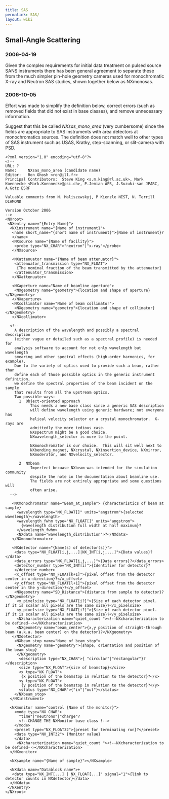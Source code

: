 ```yaml
---
title: SAS
permalink: SAS/
layout: wiki
---
```


Small-Angle Scattering
----------------------

### 2006-04-19

Given the complex requirements for initial data treatment on pulsed
source SANS instruments there has been general agreement to separate
these from the much simpler pin-hole geometry cameras used for
monochromatic X-ray and Neutron SAS studies, shown together below as
NXmonosas.

### 2006-10-05

Effort was made to simplify the definition below, correct errors (such
as removed fields that did not exist in base classes), and remove
unnecessary information.

Suggest that this be called *NXsas\_mono\_area* (very cumbersome) since
the fields are appropriate to SAS instruments with area detectors at
monochromatics sources. The definition does not match well to other
types of SAS instrument such as USAS, Kratky, step-scanning, or
slit-camera with PSD.

    <?xml version="1.0" encoding="utf-8"?>
    <!--
    URL: ?
    Name:     NXsas_mono_area (candidate name)
    Editor:   Ron Ghosh <ron@ill.fr>
    Principal Contributors:  Steve King <s.m.king@rl.ac.uk>, Mark Koennecke <Mark.Koennecke@psi.ch>, P.Jemian APS, J.Suzuki-san JPARC, A.Gotz ESRF 
                             
    Valuable comments from N. Maliszewskyj, P Kienzle NIST, N. Terrill DIAMOND

    Version October 2006
    -->
    <NXroot>
     <NXentry name="{Entry Name}">
      <NXinstrument name="{Name of instrument}">
       <name short_name="{short name of instrument}">{Name of instrument}?
       </name>
       <NXsource name="{Name of facility}">
        <probe type="NX_CHAR">"neutron"|"x-ray"</probe>
       </NXsource>

       <NXattenuator name="{Name of beam attenuator}">
        <attenuator_transmission type="NX_FLOAT">
         {The nominal fraction of the beam transmitted by the attenuator}
        </attenuator_transmission>
       </NXattenuator>

       <NXaperture name="Name of beamline aperture">
        <NXgeometry name="geometry">{location and shape of aperture}</NXgeometry>
       </NXaperture>
       <NXcollimator name="Name of beam collimator">
        <NXgeometry name="geometry">{location and shape of collimator}</NXgeometry>
       </NXcollimator>

      <!-- 
        A description of the wavelength and possibly a spectral description
        (either vague or detailed such as a spectral profile) is needed for 
        analysis software to account for not only wavelength but wavelength 
        smearing and other spectral effects (high-order harmonics, for example).
        Due to the variety of optics used to provide such a beam, rather than 
        define each of those possible optics in the generic instrument definition,
        we define the spectral properties of the beam incident on the sample
        that results from all the upstream optics.
        Two possible ways:
          1  Object-oriented approach
               This needs a new base class since a generic SAS description
               will define wavelength using generic hardware; not everyone has 
               helical velocity selector or a crystal monochromator.  X-rays are
               admittedly the more tedious case.
               NXspectrum might be a good choice.
               NXwavelength_selector is more to the point.

               NXmonochromator is our choice.  This will sit well next to 
               NXbending_magnet, NXcrystal, NXinsertion_device, NXmirror, 
               NXmoderator, and NXvelocity_selector.

          2  NXbeam
               Imperfect becuase NXbeam was intended for the simulation community
               despite the note in the documentation about beamline use.
               The fields are not entirely appropriate and some questions will
               often arise.
      -->
         
       <NXmonochromator name="Beam_at_sample"> {characteristics of beam at sample}
         <wavelength type="NX_FLOAT[]" units="angstrom">{selected wavelength}</wavelength>
         <wavelength_fwhm type="NX_FLOAT[]" units="angstrom">
           {wavelength distribution full width at half maximum}?
         </wavelength_fwhm>
         <NXdata name="wavelength_distribution">?</NXdata>
       </NXmonochromator>

       <NXdetector name="{Name(s) of detector(s)}">
        <data type="NX_FLOAT[i,j,...]|NX_INT[i,j,...]">{Data values}?</data>
        <data_errors type="NX_FLOAT[i,j,...]">{Data errors}?</data_errors>
        <detector_number type="NX_INT[i]">{Identifier for detector}?
        </detector_number>
        <x_offset type="NX_FLOAT[k+1]">{pixel offset from the detector center in x-direction}?</x_offset>
        <y_offset type="NX_FLOAT[l+1]">{pixel offset from the detector center in the y-direction}?</y_offset>
        <NXgeometry name="SD_Distance">{distance from sample to detector}?</NXgeometry>
         <x_pixelsize type="NX_FLOAT[i?]">{Size of each detector pixel.  If it is scalar all pixels are the same size}?</x_pixelsize>
         <y_pixelsize type="NX_FLOAT[i?]">{Size of each detector pixel.  If it is scalar all pixels are the same size}?</y_pixelsize>
         <NXcharacterization name="quiet_count "><!--NXcharacterization to be defined--></NXcharacterization>
         <NXgeometry name="beam_center">{x,y position of straight-through beam (a.k.a. beam center) on the detector}?</NXgeometry>
       </NXdetector>
        <NXbeam_stop name="Name of beam stop">
         <NXgeometry name="geometry">{shape, orientation and position of the beam stop}
         </NXgeometry>
          <description type="NX_CHAR">{ "circular"|"rectangular"}?</description>
          <size type="NX_FLOAT">{size of beamstop}</size>
          <x type="NX_FLOAT">
           {x position of the beamstop in relation to the detector}?</x>
          <y type="NX_FLOAT">
           {y position of the beamstop in relation to the detector}?</y>
          <status type="NX_CHAR">{"in"|"out"}</status>
        </NXbeam_stop>
      </NXinstrument>

      <NXmonitor name="control {Name of the monitor}">
        <mode type="NX_CHAR">
          "time"|"neutrons"|"charge"?
          <!--CHANGE THE NXMonitor base class !-->
        </mode>
        <preset type="NX_FLOAT32">{preset for terminating run}?</preset>
        <data type="NX_INT32"> {Monitor value}
        </data>
         <NXcharacterization name="quiet_count "><!--NXcharacterization to be defined--></NXcharacterization>
      </NXmonitor>

      <NXsample name="{Name of sample}"></NXsample>

      <NXdata name="Datablock name">+
       <data type="NX_INT[...] | NX_FLOAT[...]" signal="1">{link to detector counts in NXdetector}</data>
      </NXdata>
     </NXentry>
    </NXroot>
